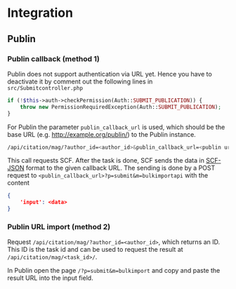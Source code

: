 <h1>Integration</h1>

## Publin


### Publin callback (method 1)

Publin does not support authentication via URL yet. Hence you have to deactivate it by comment out the following lines in `src/Submitcontroller.php`
```php
if (!$this->auth->checkPermission(Auth::SUBMIT_PUBLICATION)) {
	throw new PermissionRequiredException(Auth::SUBMIT_PUBLICATION);
}
```

For Publin the parameter `publin_callback_url` is used, which should be the base URL (e.g. http://example.org/publin/) to the Publin instance.

```bash
/api/citation/mag/?author_id=<author_id>&publin_callback_url=<publin url>
```

This call requests SCF. After the task is done, SCF sends the data in [SCF-JSON](api.md) format to the given callback URL. The sending is done by a POST request to `<publin_callback_url>?p=submit&m=bulkimportapi` with the content
```json
{
    'input': <data>
}
```

### Publin URL import (method 2)

Request `/api/citation/mag/?author_id=<author_id>`, which returns an ID. This ID is the task id and can be used to request the result at `/api/citation/mag/<task_id>/`.

In Publin open the page `/?p=submit&m=bulkimport` and copy and paste the result URL into the input field.